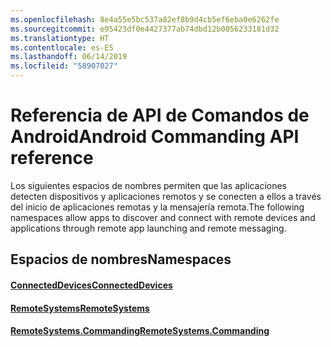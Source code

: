 ```yaml
---
ms.openlocfilehash: 8e4a55e5bc537a82ef8b9d4cb5ef6eba0e6262fe
ms.sourcegitcommit: e95423df0e4427377ab74dbd12b0056233181d32
ms.translationtype: HT
ms.contentlocale: es-ES
ms.lasthandoff: 06/14/2019
ms.locfileid: "58907027"
---
```

# <a name="android-commanding-api-reference"></a><span data-ttu-id="90047-101">Referencia de API de Comandos de Android</span><span class="sxs-lookup"><span data-stu-id="90047-101">Android Commanding API reference</span></span>

<span data-ttu-id="90047-102">Los siguientes espacios de nombres permiten que las aplicaciones detecten dispositivos y aplicaciones remotos y se conecten a ellos a través del inicio de aplicaciones remotas y la mensajería remota.</span><span class="sxs-lookup"><span data-stu-id="90047-102">The following namespaces allow apps to discover and connect with remote devices and applications through remote app launching and remote messaging.</span></span>

## <a name="namespaces"></a><span data-ttu-id="90047-103">Espacios de nombres</span><span class="sxs-lookup"><span data-stu-id="90047-103">Namespaces</span></span>

#### <a name="connecteddeviceshttpsdocsmicrosoftcomjavaapicommicrosoftconnecteddevices"></a>[<span data-ttu-id="90047-104">ConnectedDevices</span><span class="sxs-lookup"><span data-stu-id="90047-104">ConnectedDevices</span></span>](https://docs.microsoft.com/java/api/com.microsoft.connecteddevices)
#### <a name="remotesystemshttpsdocsmicrosoftcomjavaapicommicrosoftconnecteddevicesremotesystems"></a>[<span data-ttu-id="90047-105">RemoteSystems</span><span class="sxs-lookup"><span data-stu-id="90047-105">RemoteSystems</span></span>](https://docs.microsoft.com/java/api/com.microsoft.connecteddevices.remotesystems)
#### <a name="remotesystemscommandinghttpsdocsmicrosoftcomjavaapicommicrosoftconnecteddevicesremotesystemscommanding"></a>[<span data-ttu-id="90047-106">RemoteSystems.Commanding</span><span class="sxs-lookup"><span data-stu-id="90047-106">RemoteSystems.Commanding</span></span>](https://docs.microsoft.com/java/api/com.microsoft.connecteddevices.remotesystems.commanding)